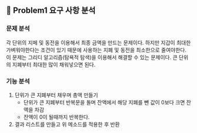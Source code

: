 ## 🚀 Problem1 요구 사항 분석
### 문제 분석
각 단위의 지페 및 동전을 이용해서 최종 금액을 만드는 문제이다. 하지만 지갑이 최대한 가벼워야한다는 조건이 있기 때문에 사용하는 지폐 및 동전을 최소한으로 줄여야한다.
이 문제는 그리디 알고리즘(탐욕적 탐색)을 이용해서 해결할 수 있는 문제이다. 큰 단위의 지폐부터 최대한 많이 채워넣으면 된다.

### 기능 분석
1. 단위가 큰 지폐부터 채우며 총액 만들기
   - 단위가 큰 지폐부터 반복문을 돌며 잔액에서 해당 지폐를 뺀 값이 0보다 크면 잔액을 차감
   - 잔액이 0이 될때까지 반복한다.
2. 결과 리스트를 만들고 위 메소드를 적용한 후 반환
